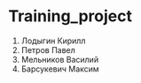 # Training_project

1.   Лодыгин Кирилл
2.   Петров Павел
3.   Мельников Василий
4.   Барсукевич Максим

